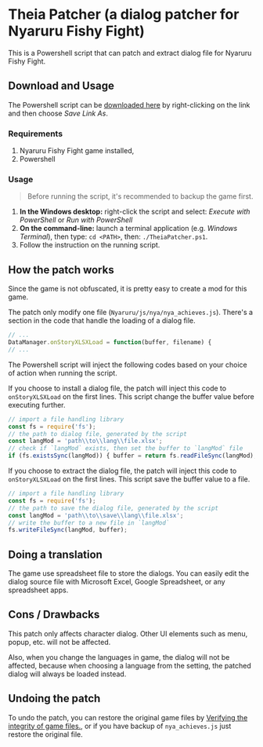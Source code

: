 # Theia Patcher (a dialog patcher for Nyaruru Fishy Fight)

This is a Powershell script that can patch and extract dialog file for Nyaruru Fishy Fight.

## Download and Usage

The Powershell script can be [downloaded here](https://raw.githubusercontent.com/rzfury/theia-dialog-patcher/main/TheiaPatcher.ps1) by right-clicking on the link and then choose *Save Link As*.

### Requirements

1. Nyaruru Fishy Fight game installed,
2. Powershell

### Usage

> Before running the script, it's recommended to backup the game first.

1. **In the Windows desktop:** right-click the script and select: *Execute with PowerShell* or *Run with PowerShell*
2. **On the command-line:** launch a terminal application (e.g. *Windows Terminal*), then type: `cd <PATH>`, then: `./TheiaPatcher.ps1`.
3. Follow the instruction on the running script.

## How the patch works

Since the game is not obfuscated, it is pretty easy to create a mod for this game.

The patch only modify one file (`Nyaruru/js/nya/nya_achieves.js`). There's a section in the code that handle the loading of a dialog file.

```js
// ...
DataManager.onStoryXLSXLoad = function(buffer, filename) {
// ...
```

The Powershell script will inject the following codes based on your choice of action when running the script.

If you choose to install a dialog file, the patch will inject this code to `onStoryXLSXLoad` on the first lines. This script change the buffer value before executing further.

```js
// import a file handling library
const fs = require('fs');
// the path to dialog file, generated by the script
const langMod = 'path\\to\\lang\\file.xlsx';
// check if `langMod` exists, then set the buffer to `langMod` file
if (fs.existsSync(langMod)) { buffer = return fs.readFileSync(langMod); }
```

If you choose to extract the dialog file, the patch will inject this code to `onStoryXLSXLoad` on the first lines. This script save the buffer value to a file.

```js
// import a file handling library
const fs = require('fs');
// the path to save the dialog file, generated by the script
const langMod = 'path\\to\\save\\lang\\file.xlsx';
// write the buffer to a new file in `langMod`
fs.writeFileSync(langMod, buffer);
```

## Doing a translation

The game use spreadsheet file to store the dialogs. You can easily edit the dialog source file with Microsoft Excel, Google Spreadsheet, or any spreadsheet apps.

## Cons / Drawbacks

This patch only affects character dialog. Other UI elements such as menu, popup, etc. will not be affected.

Also, when you change the languages in game, the dialog will not be affected, because when choosing a language from the setting, the patched dialog will always be loaded instead.

## Undoing the patch

To undo the patch, you can restore the original game files by [Verifying the integrity of game files.](https://help.steampowered.com/en/faqs/view/0C48-FCBD-DA71-93EB), or if you have backup of `nya_achieves.js` just restore the original file.
